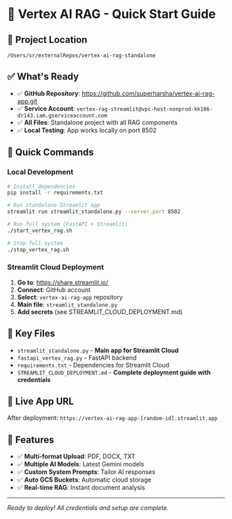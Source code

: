 # 🚀 Vertex AI RAG - Quick Start Guide

## 📍 **Project Location**
```
/Users/sr/externalRepos/vertex-ai-rag-standalone
```

## ✅ **What's Ready**
- ✅ **GitHub Repository**: https://github.com/superharsha/vertex-ai-rag-app.git
- ✅ **Service Account**: `vertex-rag-streamlit@vpc-host-nonprod-kk186-dr143.iam.gserviceaccount.com`
- ✅ **All Files**: Standalone project with all RAG components
- ✅ **Local Testing**: App works locally on port 8502

## 🚀 **Quick Commands**

### **Local Development**
```bash
# Install dependencies
pip install -r requirements.txt

# Run standalone Streamlit app
streamlit run streamlit_standalone.py --server.port 8502

# Run full system (FastAPI + Streamlit)
./start_vertex_rag.sh

# Stop full system
./stop_vertex_rag.sh
```

### **Streamlit Cloud Deployment**
1. **Go to**: https://share.streamlit.io/
2. **Connect**: GitHub account
3. **Select**: `vertex-ai-rag-app` repository
4. **Main file**: `streamlit_standalone.py`
5. **Add secrets** (see STREAMLIT_CLOUD_DEPLOYMENT.md)

## 📁 **Key Files**
- `streamlit_standalone.py` - **Main app for Streamlit Cloud**
- `fastapi_vertex_rag.py` - FastAPI backend
- `requirements.txt` - Dependencies for Streamlit Cloud
- `STREAMLIT_CLOUD_DEPLOYMENT.md` - **Complete deployment guide with credentials**

## 🎯 **Live App URL**
After deployment: `https://vertex-ai-rag-app-[random-id].streamlit.app`

## 🔧 **Features**
- ✅ **Multi-format Upload**: PDF, DOCX, TXT
- ✅ **Multiple AI Models**: Latest Gemini models
- ✅ **Custom System Prompts**: Tailor AI responses
- ✅ **Auto GCS Buckets**: Automatic cloud storage
- ✅ **Real-time RAG**: Instant document analysis

---
*Ready to deploy! All credentials and setup are complete.* 